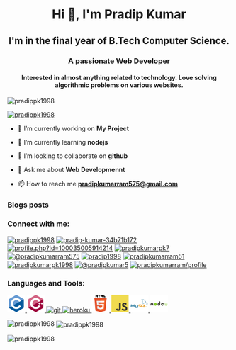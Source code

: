 <h1 align="center">Hi 👋, I'm Pradip Kumar</h1>
<h2 align="center">I'm in the final year of B.Tech Computer Science.</h2>
<h3 align="center">A passionate Web Developer</h3>
<h4 align="center">Interested in almost anything related to technology. Love solving algorithmic problems on various websites.</h4>

<p align="left"> <img src="https://komarev.com/ghpvc/?username=pradippk1998&label=Profile%20views&color=0e75b6&style=flat" alt="pradippk1998" /> </p>

<p align="left"> <a href="https://github.com/ryo-ma/github-profile-trophy"><img src="https://github-profile-trophy.vercel.app/?username=pradippk1998" alt="pradippk1998" /></a> </p>

- 🔭 I’m currently working on **My Project**

- 🌱 I’m currently learning **nodejs**

- 👯 I’m looking to collaborate on **github**

- 💬 Ask me about **Web Developmennt**

- 📫 How to reach me **pradipkumarram575@gmail.com**

### Blogs posts
<!-- BLOG-POST-LIST:START -->
<!-- BLOG-POST-LIST:END -->

<h3 align="left">Connect with me:</h3>
<p align="left">
<a href="https://dev.to/pradippk1998" target="blank"><img align="center" src="https://cdn.jsdelivr.net/npm/simple-icons@3.0.1/icons/dev-dot-to.svg" alt="pradippk1998" height="30" width="40" /></a>
<a href="https://linkedin.com/in/pradip-kumar-34b71b172" target="blank"><img align="center" src="https://raw.githubusercontent.com/rahuldkjain/github-profile-readme-generator/master/src/images/icons/Social/linked-in-alt.svg" alt="pradip-kumar-34b71b172" height="30" width="40" /></a>
<a href="https://fb.com/profile.php?id=100035005914214" target="blank"><img align="center" src="https://raw.githubusercontent.com/rahuldkjain/github-profile-readme-generator/master/src/images/icons/Social/facebook.svg" alt="profile.php?id=100035005914214" height="30" width="40" /></a>
<a href="https://instagram.com/pradipkumarpk7" target="blank"><img align="center" src="https://raw.githubusercontent.com/rahuldkjain/github-profile-readme-generator/master/src/images/icons/Social/instagram.svg" alt="pradipkumarpk7" height="30" width="40" /></a>
<a href="https://medium.com/@pradipkumarram575" target="blank"><img align="center" src="https://raw.githubusercontent.com/rahuldkjain/github-profile-readme-generator/master/src/images/icons/Social/medium.svg" alt="@pradipkumarram575" height="30" width="40" /></a>
<a href="https://www.codechef.com/users/pradip1998" target="blank"><img align="center" src="https://cdn.jsdelivr.net/npm/simple-icons@3.1.0/icons/codechef.svg" alt="pradip1998" height="30" width="40" /></a>
<a href="https://www.hackerrank.com/pradipkumarram51" target="blank"><img align="center" src="https://raw.githubusercontent.com/rahuldkjain/github-profile-readme-generator/master/src/images/icons/Social/hackerrank.svg" alt="pradipkumarram51" height="30" width="40" /></a>
<a href="https://codeforces.com/profile/pradipkumarpk1998" target="blank"><img align="center" src="https://cdn.jsdelivr.net/npm/simple-icons@3.0.1/icons/codeforces.svg" alt="pradipkumarpk1998" height="30" width="40" /></a>
<a href="https://www.hackerearth.com/@pradipkumar5" target="blank"><img align="center" src="https://raw.githubusercontent.com/rahuldkjain/github-profile-readme-generator/master/src/images/icons/Social/hackerearth.svg" alt="@pradipkumar5" height="30" width="40" /></a>
<a href="https://auth.geeksforgeeks.org/user/pradipkumarram/profile" target="blank"><img align="center" src="https://raw.githubusercontent.com/rahuldkjain/github-profile-readme-generator/master/src/images/icons/Social/geeks-for-geeks.svg" alt="pradipkumarram/profile" height="30" width="40" /></a>
</p>

<h3 align="left">Languages and Tools:</h3>
<p align="left"> <a href="https://www.cprogramming.com/" target="_blank"> <img src="https://raw.githubusercontent.com/devicons/devicon/master/icons/c/c-original.svg" alt="c" width="40" height="40"/> </a> <a href="https://www.w3schools.com/cpp/" target="_blank"> <img src="https://raw.githubusercontent.com/devicons/devicon/master/icons/cplusplus/cplusplus-original.svg" alt="cplusplus" width="40" height="40"/> </a> <a href="https://git-scm.com/" target="_blank"> <img src="https://www.vectorlogo.zone/logos/git-scm/git-scm-icon.svg" alt="git" width="40" height="40"/> </a> <a href="https://heroku.com" target="_blank"> <img src="https://www.vectorlogo.zone/logos/heroku/heroku-icon.svg" alt="heroku" width="40" height="40"/> </a> <a href="https://www.w3.org/html/" target="_blank"> <img src="https://raw.githubusercontent.com/devicons/devicon/master/icons/html5/html5-original-wordmark.svg" alt="html5" width="40" height="40"/> </a> <a href="https://developer.mozilla.org/en-US/docs/Web/JavaScript" target="_blank"> <img src="https://raw.githubusercontent.com/devicons/devicon/master/icons/javascript/javascript-original.svg" alt="javascript" width="40" height="40"/> </a> <a href="https://www.mysql.com/" target="_blank"> <img src="https://raw.githubusercontent.com/devicons/devicon/master/icons/mysql/mysql-original-wordmark.svg" alt="mysql" width="40" height="40"/> </a> <a href="https://nodejs.org" target="_blank"> <img src="https://raw.githubusercontent.com/devicons/devicon/master/icons/nodejs/nodejs-original-wordmark.svg" alt="nodejs" width="40" height="40"/> </a> </p>

<p><img align="left" src="https://github-readme-stats.vercel.app/api/top-langs?username=pradippk1998&show_icons=true&locale=en&layout=compact" alt="pradippk1998" /></p>

<p>&nbsp;<img align="center" src="https://github-readme-stats.vercel.app/api?username=pradippk1998&show_icons=true&locale=en" alt="pradippk1998" /></p>

<p><img align="center" src="https://github-readme-streak-stats.herokuapp.com/?user=pradippk1998&" alt="pradippk1998" /></p>


